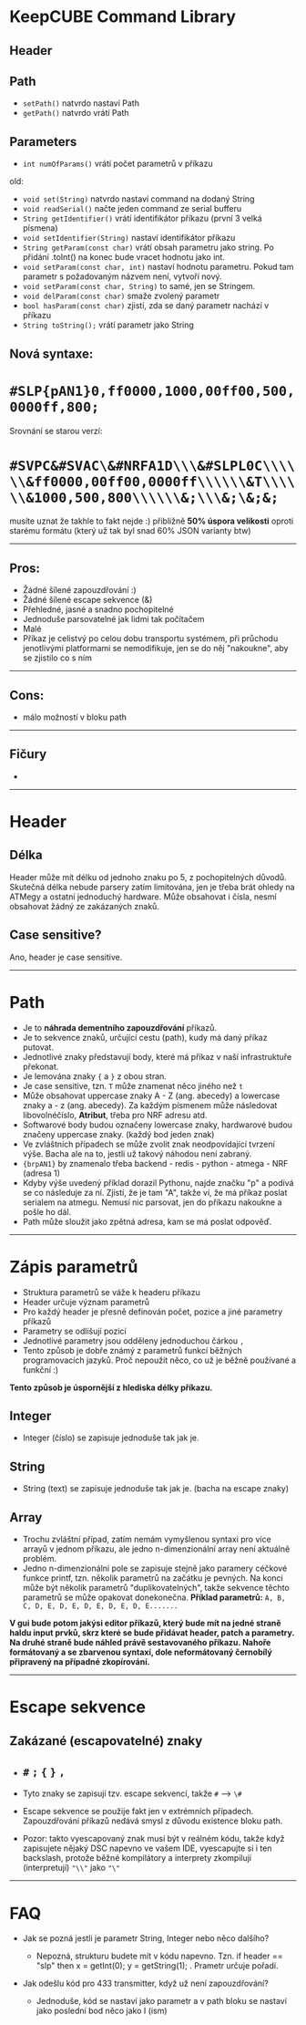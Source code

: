 # KeepCUBE Command Library

## Header

## Path

- `setPath()` natvrdo nastaví Path
- `getPath()` natvrdo vrátí Path

## Parameters

- `int numOfParams()` vrátí počet parametrů v příkazu

old:

- `void set(String)` natvrdo nastaví command na dodaný String
- `void readSerial()` načte jeden command ze serial bufferu
- `String getIdentifier()` vrátí identifikátor příkazu (první 3 velká písmena)
- `void setIdentifier(String)` nastaví identifikátor příkazu
- `String getParam(const char)` vrátí obsah parametru jako string. Po přidání .toInt() na konec bude vracet hodnotu jako int.
- `void setParam(const char, int)` nastaví hodnotu parametru. Pokud tam parametr s požadovaným názvem není, vytvoří nový.
- `void setParam(const char, String)` to samé, jen se Stringem.
- `void delParam(const char)` smaže zvolený parametr
- `bool hasParam(const char)` zjistí, zda se daný parametr nachází v příkazu
- `String toString();` vrátí parametr jako String

## Nová syntaxe:

# `#SLP{pAN1}0,ff0000,1000,00ff00,500,0000ff,800;`

Srovnání se starou verzí:

# `#SVPC&#SVAC\&#NRFA1D\\\&#SLPL0C\\\\\\&ff0000,00ff00,0000ff\\\\\\&T\\\\\\&1000,500,800\\\\\\&;\\\&;\&;&;`

musíte uznat že takhle to fakt nejde :) přibližně **50% úspora velikosti** oproti starému formátu (který už tak byl snad 60% JSON varianty btw)

--------------------------------------------------------------------------------

## Pros:

- Žádné šílené zapouzdřování :)
- Žádné šílené escape sekvence (\&)
- Přehledné, jasné a snadno pochopitelné
- Jednoduše parsovatelné jak lidmi tak počítačem
- Malé
- Příkaz je celistvý po celou dobu transportu systémem, při průchodu jenotlivými platformami se nemodifikuje, jen se do něj "nakoukne", aby se zjistilo co s ním

--------------------------------------------------------------------------------

## Cons:

- málo možností v bloku path

--------------------------------------------------------------------------------

## Fičury

-

--------------------------------------------------------------------------------

# Header

## Délka

Header může mít délku od jednoho znaku po 5, z pochopitelných důvodů. Skutečná délka nebude parsery zatím limitována, jen je třeba brát ohledy na ATMegy a ostatní jednoduchý hardware. Může obsahovat i čísla, nesmí obsahovat žádný ze zakázaných znaků.

## Case sensitive?

Ano, header je case sensitive.

--------------------------------------------------------------------------------

# Path

- Je to **náhrada dementního zapouzdřování** příkazů.
- Je to sekvence znaků, určující cestu (path), kudy má daný příkaz putovat.
- Jednotlivé znaky představují body, které má příkaz v naší infrastruktuře překonat.
- Je lemována znaky `{` a `}` z obou stran.
- Je case sensitive, tzn. `T` může znamenat něco jiného než `t`
- Může obsahovat uppercase znaky A - Z (ang. abecedy) a lowercase znaky a - z (ang. abecedy). Za každým písmenem může následovat libovolné​ číslo, **Atribut**, třeba pro NRF adresu atd.
- Softwarové body budou označeny lowercase znaky, hardwarové budou značeny uppercase znaky. (každý bod jeden znak)
- Ve zvláštních případech se může zvolit znak neodpovídající tvrzení výše. Bacha ale na to, jestli už takový náhodou není zabraný.
- `{brpAN1}` by znamenalo třeba backend - redis - python - atmega - NRF (adresa 1)
- Kdyby výše uvedený příklad dorazil Pythonu, najde značku "p" a podívá se co následuje za ní. Zjistí, že je tam "A", takže ví, že má příkaz poslat serialem na atmegu. Nemusí nic parsovat, jen do příkazu nakoukne a pošle ho dál.
- Path může sloužit jako zpětná adresa, kam se má poslat odpověď.

--------------------------------------------------------------------------------

# Zápis parametrů

- Struktura parametrů se váže k headeru příkazu
- Header určuje význam parametrů
- Pro každý header je přesně definován počet, pozice a jiné parametry příkazů
- Parametry se odlišují pozicí
- Jednotlivé parametry jsou odděleny jednoduchou čárkou `,`
- Tento způsob je dobře známý z parametrů funkcí běžných programovacích jazyků. Proč nepoužít něco, co už je běžně používané a funkční :)

**Tento způsob je úspornější z hlediska délky příkazu.**

## Integer

- Integer (číslo) se zapisuje jednoduše tak jak je.

## String

- String (text) se zapisuje jednoduše tak jak je. (bacha na escape znaky)

## Array

- Trochu zvláštní případ, zatím nemám vymyšlenou syntaxi pro více arrayů v jednom příkazu, ale jedno n-dimenzionální array není aktuálně problém.
- Jedno n-dimenzionální pole se zapisuje stejně jako paramery céčkové funkce printf, tzn. několik parametrů na začátku je pevných. Na konci může být několik parametrů "duplikovatelných", takže sekvence těchto parametrů se může opakovat donekonečna. **Příklad parametrů:** `A, B, C, D, E, D, E, D, E, D, E, D, E.......`

**V gui bude potom jakýsi editor příkazů, který bude mít na jedné straně haldu input prvků, skrz které se bude přidávat header, patch a parametry. Na druhé straně bude náhled právě sestavovaného příkazu. Nahoře formátovaný a se zbarvenou syntaxí, dole neformátovaný černobílý připravený na případné zkopírování.**

--------------------------------------------------------------------------------

# Escape sekvence

## Zakázané (escapovatelné) znaky

- ## `#` `;` `{` `}` `,`

- Tyto znaky se zapisují tzv. escape sekvencí, takže `#` --> `\#`

- Escape sekvence se použije fakt jen v extrémních případech. Zapouzdřování příkazů nedává smysl z důvodu existence bloku path.

- Pozor: takto vyescapovaný znak musí být v reálném kódu, takže když zapisujete nějaký DSC napevno ve vašem IDE, vyescapujte si i ten backslash, protože běžné kompilátory a interprety zkompilují (interpretují) `"\\"` jako `"\"`

--------------------------------------------------------------------------------

# FAQ

- Jak se pozná jestli je parametr String, Integer nebo něco dalšího?

  - Nepozná, strukturu budete mít v kódu napevno. Tzn. if header == "slp" then x = getInt(0); y = getString(1); . Prametr určuje pořadí.

- Jak odešlu kód pro 433 transmitter, když už není zapouzdřování?

  - Jednoduše, kód se nastaví jako parametr a v path bloku se nastaví jako poslední bod něco jako I (ism)
